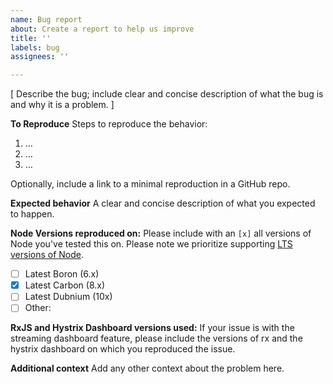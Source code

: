 ```yaml
---
name: Bug report
about: Create a report to help us improve
title: ''
labels: bug
assignees: ''

---
```


[ Describe the bug; include clear and concise description of what the bug is and why it is a problem. ]

**To Reproduce**
Steps to reproduce the behavior:

1. …
2. …
3. …

Optionally, include a link to a minimal reproduction in a GitHub repo.

**Expected behavior**
A clear and concise description of what you expected to happen.

**Node Versions reproduced on:**
Please include with an `[x]` all versions of Node you've tested this on. Please note we prioritize supporting [LTS versions of Node](https://github.com/nodejs/Release).

 - [ ] Latest Boron (6.x)
 - [x] Latest Carbon (8.x)
 - [ ] Latest Dubnium (10x)
 - [ ] Other: 

**RxJS and Hystrix Dashboard versions used:**
If your issue is with the streaming dashboard feature, please include the versions of rx and the hystrix dashboard on which you reproduced the issue.

**Additional context**
Add any other context about the problem here.
